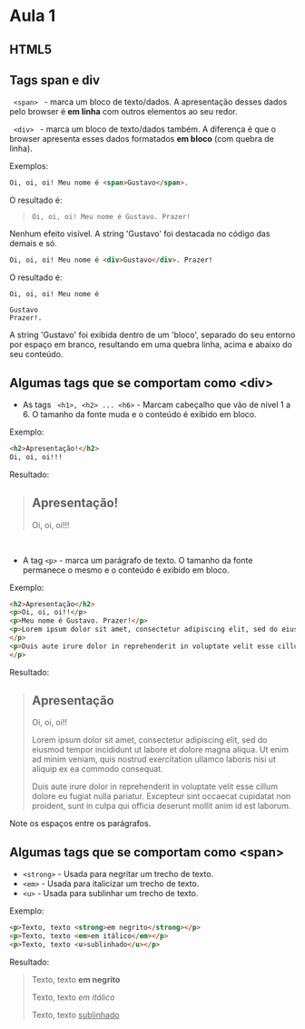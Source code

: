 # Aula 1

## HTML5

## Tags span e div

<code> \<span\> </code> - marca um bloco de texto/dados. A apresentação desses dados pelo browser é **em linha** com outros elementos ao seu redor.

<code> \<div\> </code> - marca um bloco de texto/dados também. A diferença é que o browser apresenta esses dados formatados **em bloco** (com quebra de linha).

Exemplos:

``` html
Oi, oi, oi! Meu nome é <span>Gustavo</span>.
```

O resultado é:

> <code>Oi, oi, oi! Meu nome é <span>Gustavo</span>. Prazer!</code>

Nenhum efeito visível. A string 'Gustavo' foi destacada no código das demais e só.

``` html
Oi, oi, oi! Meu nome é <div>Gustavo</div>. Prazer!
```

O resultado é:

<code>Oi, oi, oi! Meu nome é <div>Gustavo<div>Prazer!.
</code>

A string 'Gustavo' foi exibida dentro de um 'bloco', separado do seu entorno por espaço em branco, resultando em uma quebra linha, acima e abaixo do seu conteúdo.

## Algumas tags que se comportam como \<div\>

- As tags <code> \<h1\>, \<h2\> ... \<h6\></code> - Marcam cabeçalho que vão de nível 1 a 6. O tamanho da fonte muda e o conteúdo é exibido em bloco.

Exemplo:

``` html
<h2>Apresentação!</h2>
Oi, oi, oi!!!
```

Resultado:

> <h2>Apresentação!</h2>
> Oi, oi, oi!!!
<br/>


- A tag <code>\<p\></code> - marca um parágrafo de texto. O tamanho da fonte permanece o mesmo e o conteúdo é exibido em bloco.

Exemplo:

``` html
<h2>Apresentação</h2>
<p>Oi, oi, oi!!</p>
<p>Meu nome é Gustavo. Prazer!</p>
<p>Lorem ipsum dolor sit amet, consectetur adipiscing elit, sed do eiusmod tempor incididunt ut labore et dolore magna aliqua. Ut enim ad minim veniam, quis nostrud exercitation ullamco laboris nisi ut aliquip ex ea commodo consequat.
</p>
<p>Duis aute irure dolor in reprehenderit in voluptate velit esse cillum dolore eu fugiat nulla pariatur. Excepteur sint occaecat cupidatat non proident, sunt in culpa qui officia deserunt mollit anim id est laborum.
</p>
```

Resultado:
> <h2>Apresentação</h2>
> <p>Oi, oi, oi!!</p>
> <p>Lorem ipsum dolor sit amet, consectetur adipiscing elit, sed do eiusmod tempor incididunt ut labore et dolore magna aliqua. Ut enim ad minim veniam, quis nostrud exercitation ullamco laboris nisi ut aliquip ex ea commodo consequat.
></p>
><p>Duis aute irure dolor in reprehenderit in voluptate velit esse cillum dolore eu fugiat nulla pariatur. Excepteur sint occaecat cupidatat non proident, sunt in culpa qui officia deserunt mollit anim id est laborum.
</p>

Note os espaços entre os parágrafos.

## Algumas tags que se comportam como \<span\>

- <code>\<strong\></code> - Usada para negritar um trecho de texto.
- <code>\<em\></code> - Usada para italicizar um trecho de texto.
- <code>\<u\></code> - Usada para sublinhar um trecho de texto.

Exemplo:

``` html
<p>Texto, texto <strong>em negrito</strong></p>
<p>Texto, texto <em>em itálico</em></p>
<p>Texto, texto <u>sublinhado</u></p>
```

Resultado:

> <p>Texto, texto <strong>em negrito</strong></p>
> <p>Texto, texto <em>em itálico</em></p>
> <p>Texto, texto <u>sublinhado</u></p>


